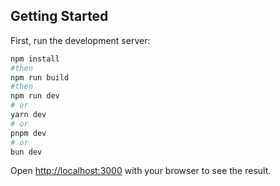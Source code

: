 ## Getting Started

First, run the development server:

```bash
npm install
#then
npm run build
#then
npm run dev
# or
yarn dev
# or
pnpm dev
# or
bun dev
```

Open [http://localhost:3000](http://localhost:3000) with your browser to see the result.

